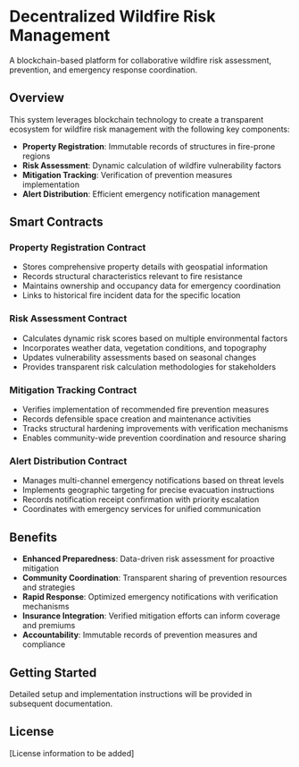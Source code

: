 # Decentralized Wildfire Risk Management

A blockchain-based platform for collaborative wildfire risk assessment, prevention, and emergency response coordination.

## Overview

This system leverages blockchain technology to create a transparent ecosystem for wildfire risk management with the following key components:

- **Property Registration**: Immutable records of structures in fire-prone regions
- **Risk Assessment**: Dynamic calculation of wildfire vulnerability factors
- **Mitigation Tracking**: Verification of prevention measures implementation
- **Alert Distribution**: Efficient emergency notification management

## Smart Contracts

### Property Registration Contract
- Stores comprehensive property details with geospatial information
- Records structural characteristics relevant to fire resistance
- Maintains ownership and occupancy data for emergency coordination
- Links to historical fire incident data for the specific location

### Risk Assessment Contract
- Calculates dynamic risk scores based on multiple environmental factors
- Incorporates weather data, vegetation conditions, and topography
- Updates vulnerability assessments based on seasonal changes
- Provides transparent risk calculation methodologies for stakeholders

### Mitigation Tracking Contract
- Verifies implementation of recommended fire prevention measures
- Records defensible space creation and maintenance activities
- Tracks structural hardening improvements with verification mechanisms
- Enables community-wide prevention coordination and resource sharing

### Alert Distribution Contract
- Manages multi-channel emergency notifications based on threat levels
- Implements geographic targeting for precise evacuation instructions
- Records notification receipt confirmation with priority escalation
- Coordinates with emergency services for unified communication

## Benefits

- **Enhanced Preparedness**: Data-driven risk assessment for proactive mitigation
- **Community Coordination**: Transparent sharing of prevention resources and strategies
- **Rapid Response**: Optimized emergency notifications with verification mechanisms
- **Insurance Integration**: Verified mitigation efforts can inform coverage and premiums
- **Accountability**: Immutable records of prevention measures and compliance

## Getting Started

Detailed setup and implementation instructions will be provided in subsequent documentation.

## License

[License information to be added]
